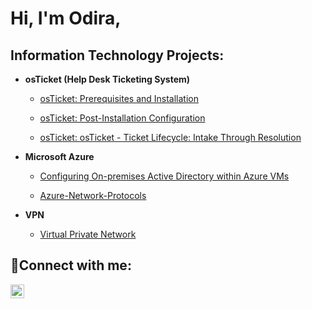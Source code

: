 <h1>Hi, I'm Odira, 

<h2> Information Technology Projects:</h2>



- <b>osTicket (Help Desk Ticketing System)</b>
  
   - [osTicket: Prerequisites and Installation](https://github.com/odiraonodugo/osticket-prereqs)
 
   - [osTicket: Post-Installation Configuration](https://github.com/odiraonodugo/post-install-config)
 
   - [osTicket: osTicket - Ticket Lifecycle: Intake Through Resolution](https://github.com/odiraonodugo/ticket-lifecycle)



- <b>Microsoft Azure</b>
  
   - [Configuring On-premises Active Directory within Azure VMs](https://github.com/odiraonodugo/configure-ad)
  
   - [Azure-Network-Protocols](https://github.com/odiraonodugo/azure-network-protocols)



- <b>VPN</b>  
  
   - [Virtual Private Network](https://github.com/odiraonodugo/Virtual-Private-Network)
  

<h2>🤳Connect with me:</h2>


[<img align="left" alt="odiraonodugo | LinkedIn" width="22px" src="https://cdn.jsdelivr.net/npm/simple-icons@v3/icons/linkedin.svg" />][linkedin]


[linkedin]: https://www.linkedin.com/in/odira-onodugo-95284597

